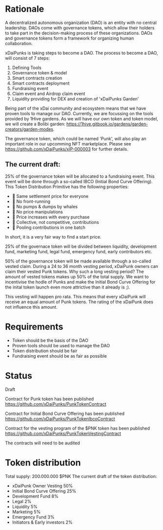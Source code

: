 # Rationale

A decentralized autonomous organization (DAO) is an entity with no central leadership. DAOs come with governance tokens, which allow their holders to take part in the decision-making process of these organizations. DAOs and governance tokens form a framework for organizing human collaboration.

xDaiPunks is taking steps to become a DAO. The process to become a DAO, will consist of 7 steps:

1. Defining Tools
2. Governance token & model
3. Smart contracts creation
4. Smart contracts deployment
5. Fundraising event
6. Claim event and Airdrop claim event
7. Liquidity providing for DEX and creation of 'xDaiPunks Garden'

Being part of the xDai community and ecosystem means that we have proven tools to manage our DAO. Currently, we are focussing on
the tools provided by 1Hive gardens. As we will have our own token and token model, we will create a Bolibi garden: https://1hive.gitbook.io/gardens/garden-creators/garden-modes.

The governance token, which could be named 'Punk', will also play an important role in our upcomming NFT marketplace. Please see https://github.com/xDaiPunks/xIP-000003 for further details.

## The current draft:

25% of the governance token will be allocated to a fundraising event. This event will be done through a so-called IBCO (Initial Bond Curve Offering). This Token Distribution Primitive has the following properties:

- 🤍 Same settlement price for everyone
- 🤍 No front-running
- 🤍 No pumps & dumps by whales
- 🤍 No price manipulations
- 🤍 Price increases with every purchase
- 🤍 Collective, not competitive, contributions
- 🤍 Pooling contributions in one batch

In short, it is a very fair way to find a start price.

25% of the governace token will be divided between liquidity, development fund, marketing fund, legal fund, emergency fund, early contributors etc.

50% of the governance token will be made available through a so-called vested claim. During a 24 to 36 month vesting period, xDaiPunk owners can claim their vested Punk tokens. Why such a long vesting period? The amount of vested tokens makes up 50% of the total supply. We want to incentivise the hodle of Punks and make the Initial Bond Curve Offering for the inital token launch even more attrictive than it already is ;).

This vesting will happen pro rata. This means that every xDaiPunk will receive an equal amount of Punk tokens. The rating of the xDaiPunk does not influence this amount. 


# Requirements

- Token should be the basis of the DAO
- Proven tools should be used to manage the DAO
- Token distribution should be fair
- Fundraising event should be as fair as possible

# Status

Draft

Contract for Punk token has been published
https://github.com/xDaiPunks/PunkTokenContract

Contract for Initial Bond Curve Offering has been published
https://github.com/xDaiPunks/PunkTokenIbcoContract

Contract for the vesting program of the $PNK token has been published
https://github.com/xDaiPunks/PunkTokenVestingContract

The contracts will need to be audited

# Token distribution

Total supply: 200.000.000 $PNK
The current draft of the token distribution:

- xDaiPunk Owner Vesting 50%
- Initial Bond Curve Offering 25%
- Development Fund 8%
- Legal 2%
- Liquidity 5%
- Marketing 5%
- Emergency Fund 3%
- Initiators & Early investors 2%

